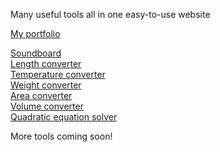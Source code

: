 Many useful tools all in one easy-to-use website  


[My portfolio](https://nigeloosd.github.io/)  

[Soundboard](https://nigeloosd.github.io/Nigels-Multitool/soundboard.html)   
[Length converter](https://nigeloosd.github.io/Nigels-Multitool/length-converter.html)  
[Temperature converter](https://nigeloosd.github.io/Nigels-Multitool/temperature-converter.html)  
[Weight converter](https://nigeloosd.github.io/Nigels-Multitool/weight-converter.html)  
[Area converter](https://nigeloosd.github.io/Nigels-Multitool/area-converter.html)  
[Volume converter](https://nigeloosd.github.io/Nigels-Multitool/volume-converter.html)  
[Quadratic equation solver](https://nigeloosd.github.io/Nigels-Multitool/quadratic-solver.html)  


More tools coming soon!
